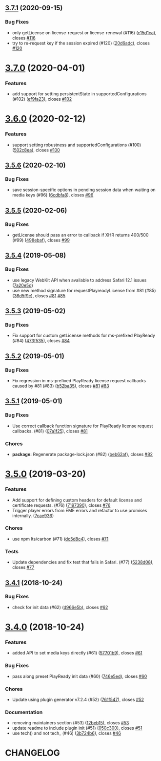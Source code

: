 <a name="3.7.1"></a>
## [3.7.1](https://github.com/videojs/videojs-contrib-eme/compare/v3.7.0...v3.7.1) (2020-09-15)

### Bug Fixes

* only getLicense on license-request or license-renewal (#116) ([c15d1ca](https://github.com/videojs/videojs-contrib-eme/commit/c15d1ca)), closes [#116](https://github.com/videojs/videojs-contrib-eme/issues/116)
* try to re-request key if the session expired (#120) ([20d6adc](https://github.com/videojs/videojs-contrib-eme/commit/20d6adc)), closes [#120](https://github.com/videojs/videojs-contrib-eme/issues/120)

<a name="3.7.0"></a>
# [3.7.0](https://github.com/videojs/videojs-contrib-eme/compare/v3.6.0...v3.7.0) (2020-04-01)

### Features

* add support for setting persistentState in supportedConfigurations (#102) ([ef9fa23](https://github.com/videojs/videojs-contrib-eme/commit/ef9fa23)), closes [#102](https://github.com/videojs/videojs-contrib-eme/issues/102)

<a name="3.6.0"></a>
# [3.6.0](https://github.com/videojs/videojs-contrib-eme/compare/v3.5.6...v3.6.0) (2020-02-12)

### Features

* support setting robustness and supportedConfigurations (#100) ([502c8ea](https://github.com/videojs/videojs-contrib-eme/commit/502c8ea)), closes [#100](https://github.com/videojs/videojs-contrib-eme/issues/100)

<a name="3.5.6"></a>
## [3.5.6](https://github.com/videojs/videojs-contrib-eme/compare/v3.5.5...v3.5.6) (2020-02-10)

### Bug Fixes

* save session-specific options in pending session data when waiting on media keys (#96) ([6cdbfa8](https://github.com/videojs/videojs-contrib-eme/commit/6cdbfa8)), closes [#96](https://github.com/videojs/videojs-contrib-eme/issues/96)

<a name="3.5.5"></a>
## [3.5.5](https://github.com/videojs/videojs-contrib-eme/compare/v3.5.4...v3.5.5) (2020-02-06)

### Bug Fixes

* getLicense should pass an error to callback if XHR returns 400/500 (#99) ([498ebaf](https://github.com/videojs/videojs-contrib-eme/commit/498ebaf)), closes [#99](https://github.com/videojs/videojs-contrib-eme/issues/99)

<a name="3.5.4"></a>
## [3.5.4](https://github.com/videojs/videojs-contrib-eme/compare/v3.5.3...v3.5.4) (2019-05-08)

### Bug Fixes

* use legacy WebKit API when available to address Safari 12.1 issues ([7a20e5d](https://github.com/videojs/videojs-contrib-eme/commit/7a20e5d))
* use new method signature for requestPlayreadyLicense from #81 (#85) ([36d5f9c](https://github.com/videojs/videojs-contrib-eme/commit/36d5f9c)), closes [#81](https://github.com/videojs/videojs-contrib-eme/issues/81) [#85](https://github.com/videojs/videojs-contrib-eme/issues/85)

<a name="3.5.3"></a>
## [3.5.3](https://github.com/videojs/videojs-contrib-eme/compare/v3.5.2...v3.5.3) (2019-05-02)

### Bug Fixes

* Fix support for custom getLicense methods for ms-prefixed PlayReady (#84) ([473f535](https://github.com/videojs/videojs-contrib-eme/commit/473f535)), closes [#84](https://github.com/videojs/videojs-contrib-eme/issues/84)

<a name="3.5.2"></a>
## [3.5.2](https://github.com/videojs/videojs-contrib-eme/compare/v3.5.1...v3.5.2) (2019-05-01)

### Bug Fixes

* Fix regression in ms-prefixed PlayReady license request callbacks caused by #81 (#83) ([b52ba35](https://github.com/videojs/videojs-contrib-eme/commit/b52ba35)), closes [#81](https://github.com/videojs/videojs-contrib-eme/issues/81) [#83](https://github.com/videojs/videojs-contrib-eme/issues/83)

<a name="3.5.1"></a>
## [3.5.1](https://github.com/videojs/videojs-contrib-eme/compare/v3.5.0...v3.5.1) (2019-05-01)

### Bug Fixes

* Use correct callback function signature for PlayReady license request callbacks. (#81) ([07a1f25](https://github.com/videojs/videojs-contrib-eme/commit/07a1f25)), closes [#81](https://github.com/videojs/videojs-contrib-eme/issues/81)

### Chores

* **package:** Regenerate package-lock.json (#82) ([beb62af](https://github.com/videojs/videojs-contrib-eme/commit/beb62af)), closes [#82](https://github.com/videojs/videojs-contrib-eme/issues/82)

<a name="3.5.0"></a>
# [3.5.0](https://github.com/videojs/videojs-contrib-eme/compare/v3.4.1...v3.5.0) (2019-03-20)

### Features

* Add support for defining custom headers for default license and certificate requests. (#76) ([7197390](https://github.com/videojs/videojs-contrib-eme/commit/7197390)), closes [#76](https://github.com/videojs/videojs-contrib-eme/issues/76)
* Trigger player errors from EME errors and refactor to use promises internally. ([7cae936](https://github.com/videojs/videojs-contrib-eme/commit/7cae936))

### Chores

* use npm lts/carbon (#71) ([dc5d8c4](https://github.com/videojs/videojs-contrib-eme/commit/dc5d8c4)), closes [#71](https://github.com/videojs/videojs-contrib-eme/issues/71)

### Tests

* Update dependencies and fix test that fails in Safari. (#77) ([5238d08](https://github.com/videojs/videojs-contrib-eme/commit/5238d08)), closes [#77](https://github.com/videojs/videojs-contrib-eme/issues/77)

<a name="3.4.1"></a>
## [3.4.1](https://github.com/videojs/videojs-contrib-eme/compare/v3.4.0...v3.4.1) (2018-10-24)

### Bug Fixes

* check for init data (#62) ([d966e5b](https://github.com/videojs/videojs-contrib-eme/commit/d966e5b)), closes [#62](https://github.com/videojs/videojs-contrib-eme/issues/62)

<a name="3.4.0"></a>
# [3.4.0](https://github.com/videojs/videojs-contrib-eme/compare/v3.3.0...v3.4.0) (2018-10-24)

### Features

* added API to set media keys directly (#61) ([57701b9](https://github.com/videojs/videojs-contrib-eme/commit/57701b9)), closes [#61](https://github.com/videojs/videojs-contrib-eme/issues/61)

### Bug Fixes

* pass along preset PlayReady init data (#60) ([746e5ed](https://github.com/videojs/videojs-contrib-eme/commit/746e5ed)), closes [#60](https://github.com/videojs/videojs-contrib-eme/issues/60)

### Chores

* Update using plugin generator v7.2.4 (#52) ([761f547](https://github.com/videojs/videojs-contrib-eme/commit/761f547)), closes [#52](https://github.com/videojs/videojs-contrib-eme/issues/52)

### Documentation

* removing maintainers section (#53) ([12beb15](https://github.com/videojs/videojs-contrib-eme/commit/12beb15)), closes [#53](https://github.com/videojs/videojs-contrib-eme/issues/53)
* update readme to include plugin init (#51) ([050c300](https://github.com/videojs/videojs-contrib-eme/commit/050c300)), closes [#51](https://github.com/videojs/videojs-contrib-eme/issues/51)
* use tech() and not tech_ (#46) ([3b724b6](https://github.com/videojs/videojs-contrib-eme/commit/3b724b6)), closes [#46](https://github.com/videojs/videojs-contrib-eme/issues/46)

# CHANGELOG
